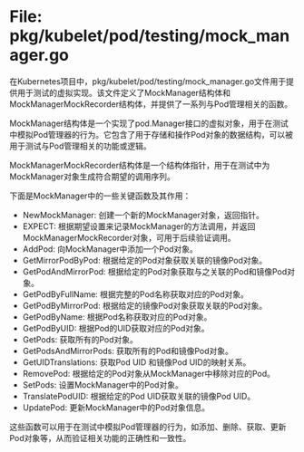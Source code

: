 # File: pkg/kubelet/pod/testing/mock_manager.go

在Kubernetes项目中，pkg/kubelet/pod/testing/mock_manager.go文件用于提供用于测试的虚拟实现。该文件定义了MockManager结构体和MockManagerMockRecorder结构体，并提供了一系列与Pod管理相关的函数。

MockManager结构体是一个实现了pod.Manager接口的虚拟对象，用于在测试中模拟Pod管理器的行为。它包含了用于存储和操作Pod对象的数据结构，可以被用于测试与Pod管理相关的功能或逻辑。

MockManagerMockRecorder结构体是一个结构体指针，用于在测试中为MockManager对象生成符合期望的调用序列。

下面是MockManager中的一些关键函数及其作用：

- NewMockManager: 创建一个新的MockManager对象，返回指针。
- EXPECT: 根据期望设置来记录MockManager的方法调用，并返回MockManagerMockRecorder对象，可用于后续验证调用。
- AddPod: 向MockManager中添加一个Pod对象。
- GetMirrorPodByPod: 根据给定的Pod对象获取关联的镜像Pod对象。
- GetPodAndMirrorPod: 根据给定的Pod对象获取与之关联的Pod和镜像Pod对象。
- GetPodByFullName: 根据完整的Pod名称获取对应的Pod对象。
- GetPodByMirrorPod: 根据给定的镜像Pod对象获取关联的Pod对象。
- GetPodByName: 根据Pod名称获取对应的Pod对象。
- GetPodByUID: 根据Pod的UID获取对应的Pod对象。
- GetPods: 获取所有的Pod对象。
- GetPodsAndMirrorPods: 获取所有的Pod和镜像Pod对象。
- GetUIDTranslations: 获取Pod UID 和镜像Pod UID的映射关系。
- RemovePod: 根据给定的Pod对象从MockManager中移除对应的Pod。
- SetPods: 设置MockManager中的Pod对象。
- TranslatePodUID: 根据给定的Pod UID获取关联的镜像Pod UID。
- UpdatePod: 更新MockManager中的Pod对象信息。

这些函数可以用于在测试中模拟Pod管理器的行为，如添加、删除、获取、更新Pod对象等，从而验证相关功能的正确性和一致性。


